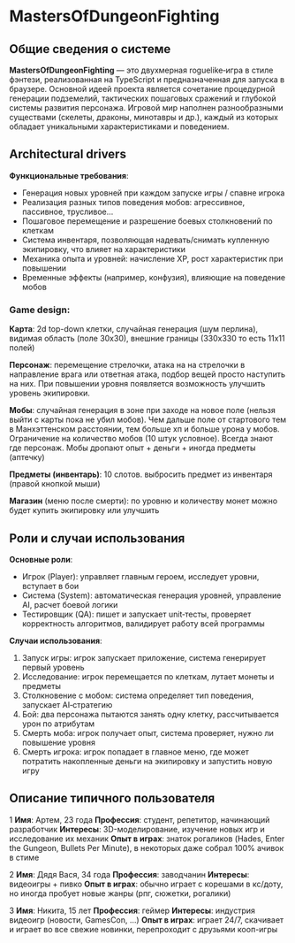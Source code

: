 # MastersOfDungeonFighting

## Общие сведения о системе
**MastersOfDungeonFighting** — это двухмерная roguelike‑игра в стиле фэнтези, реализованная на TypeScript и предназначенная для запуска в браузере. Основной идеей проекта является сочетание процедурной генерации подземелий, тактических пошаговых сражений и глубокой системы развития персонажа. Игровой мир наполнен разнообразными существами (скелеты, драконы, минотавры и др.), каждый из которых обладает уникальными характеристиками и поведением.

## Architectural drivers

**Функциональные требования**:
* Генерация новых уровней при каждом запуске игры / спавне игрока
* Реализация разных типов поведения мобов: агрессивное, пассивное, трусливое…
* Пошаговое перемещение и разрешение боевых столкновений по клеткам
* Система инвентаря, позволяющая надевать/снимать купленную экипировку, что влияет на характеристики
* Механика опыта и уровней: начисление XP, рост характеристик при повышении
* Временные эффекты (например, конфузия), влияющие на поведение мобов

### Game design:

**Карта**: 2d top-down клетки, случайная генерация (шум перлина), видимая область (поле 30х30), внешние границы (330х330 то есть 11х11 полей) 

**Персонаж**: перемещение стрелочки, атака на на стрелочки в направление врага или ответная атака, подбор вещей просто наступить на них. При повышении уровня появляется возможность улучшить уровень экипировки.

**Мобы**: случайная генерация в зоне при заходе на новое поле (нельзя выйти с карты пока не убил мобов).  Чем дальше поле от стартового тем в Манхэттенском расстоянии, тем больше хп и больше урона у мобов. Ограничение на количество мобов (10 штук условное). Всегда знают где персонаж. Мобы дропают опыт + деньги + иногда предметы (аптечку)

**Предметы (инвентарь)**: 10 слотов. выбросить предмет из инвентаря (правой кнопкой мыши) 

**Магазин** (меню после смерти): по уровню и количеству монет можно будет купить экипировку или улучшить

## Роли и случаи использования

**Основные роли**:

* Игрок (Player): управляет главным героем, исследует уровни, вступает в бои
* Система (System): автоматическая генерация уровней, управление AI, расчет боевой логики
* Тестировщик (QA): пишет и запускает unit‑тесты, проверяет корректность алгоритмов, валидирует работу всей программы

**Случаи использования**:
1. Запуск игры: игрок запускает приложение, система генерирует первый уровень
2. Исследование: игрок перемещается по клеткам, лутает монеты и предметы
3. Столкновение с мобом: система определяет тип поведения, запускает AI‑стратегию
4. Бой: два персонажа пытаются занять одну клетку, рассчитывается урон по атрибутам
5. Смерть моба: игрок получает опыт, система проверяет, нужно ли повышение уровня
6. Смерть игрока: игрок попадает в главное меню, где может потратить накопленные деньги на экипировку и запустить новую игру

## Описание типичного пользователя

1
**Имя**: Артем, 23 года
**Профессия**: студент, репетитор, начинающий разработчик
**Интересы**: 3D-моделирование, изучение новых игр и исследование их механик
**Опыт в играх**: знаток рогаликов (Hades, Enter the Gungeon, Bullets Per Minute), в некоторых даже собрал 100% ачивок в стиме

2
**Имя**: Дядя Вася, 34 года
**Профессия**: заводчанин
**Интересы**: видеоигры + пивко
**Опыт в играх**: обычно играет с корешами в кс/доту, но иногда пробует новые жанры (рпг, сюжетки, рогалики)

3
**Имя**: Никита, 15 лет
**Профессия**: геймер
**Интересы**: индустрия видеоигр (новости, GamesCon, …)
**Опыт в играх**: играет 24/7, скачивает и играет во все свежие новинки, перепроходит с друзьями кооп-игры
